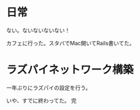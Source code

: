 # 日常

ない。ないないないない！

カフェに行った。スタバでMac開いてRails書いてた。

# ラズパイネットワーク構築

一年ぶりにラズパイの設定を行う。

いや、すでに終わってた。        完
